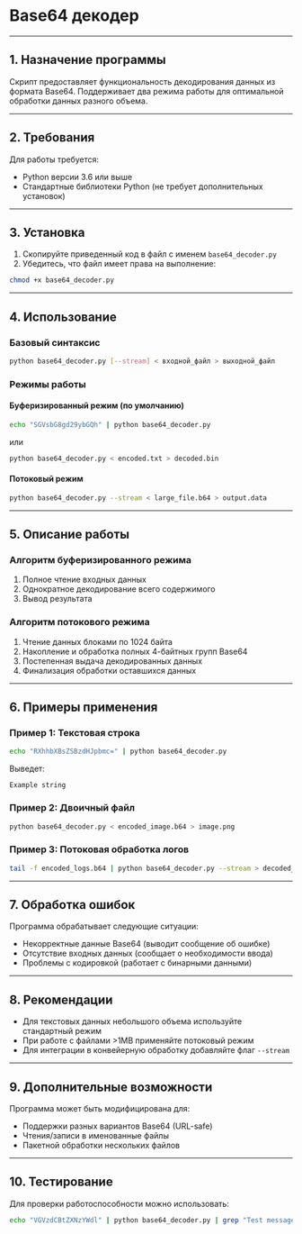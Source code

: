 # **Base64 декодер**  

---

## **1. Назначение программы**  
Скрипт предоставляет функциональность декодирования данных из формата Base64. Поддерживает два режима работы для оптимальной обработки данных разного объема.

---

## **2. Требования**  
Для работы требуется:
- Python версии 3.6 или выше
- Стандартные библиотеки Python (не требует дополнительных установок)

---

## **3. Установка**  
1. Скопируйте приведенный код в файл с именем `base64_decoder.py`
2. Убедитесь, что файл имеет права на выполнение:
```bash
chmod +x base64_decoder.py
```

---

## **4. Использование**  

### **Базовый синтаксис**  
```bash
python base64_decoder.py [--stream] < входной_файл > выходной_файл
```

### **Режимы работы**  

#### **Буферизированный режим (по умолчанию)**  
```bash
echo "SGVsbG8gd29ybGQh" | python base64_decoder.py
```
или  
```bash
python base64_decoder.py < encoded.txt > decoded.bin
```

#### **Потоковый режим**  
```bash
python base64_decoder.py --stream < large_file.b64 > output.data
```

---

## **5. Описание работы**  

### **Алгоритм буферизированного режима**  
1. Полное чтение входных данных
2. Однократное декодирование всего содержимого
3. Вывод результата

### **Алгоритм потокового режима**  
1. Чтение данных блоками по 1024 байта
2. Накопление и обработка полных 4-байтных групп Base64
3. Постепенная выдача декодированных данных
4. Финализация обработки оставшихся данных

---

## **6. Примеры применения**  

### **Пример 1: Текстовая строка**  
```bash
echo "RXhhbXBsZSBzdHJpbmc=" | python base64_decoder.py
```
Выведет:  
```
Example string
```

### **Пример 2: Двоичный файл**  
```bash
python base64_decoder.py < encoded_image.b64 > image.png
```

### **Пример 3: Потоковая обработка логов**  
```bash
tail -f encoded_logs.b64 | python base64_decoder.py --stream > decoded_logs.txt
```

---

## **7. Обработка ошибок**  

Программа обрабатывает следующие ситуации:
- Некорректные данные Base64 (выводит сообщение об ошибке)
- Отсутствие входных данных (сообщает о необходимости ввода)
- Проблемы с кодировкой (работает с бинарными данными)

---

## **8. Рекомендации**  
- Для текстовых данных небольшого объема используйте стандартный режим
- При работе с файлами >1MB применяйте потоковый режим
- Для интеграции в конвейерную обработку добавляйте флаг `--stream`

---

## **9. Дополнительные возможности**  

Программа может быть модифицирована для:
- Поддержки разных вариантов Base64 (URL-safe)
- Чтения/записи в именованные файлы
- Пакетной обработки нескольких файлов

---

## **10. Тестирование**  

Для проверки работоспособности можно использовать:
```bash
echo "VGVzdCBtZXNzYWdl" | python base64_decoder.py | grep "Test message"
```
